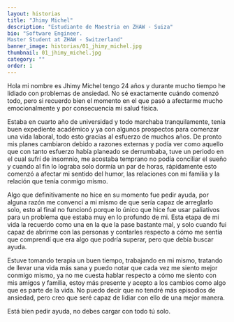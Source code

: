 ```yaml
---
layout: historias
title: "Jhimy Michel"
description: "Estudiante de Maestria en ZHAW - Suiza"
bio: "Software Engineer. 
Master Student at ZHAW - Switzerland"
banner_image: historias/01_jhimy_michel.jpg
thumbnail: 01_jhimy_michel.jpg
category: ""
order: 1
---
```


Hola mi nombre es Jhimy Michel tengo 24 años y durante mucho tiempo he lidiado con problemas de ansiedad. No sé exactamente cuándo comenzó todo, pero si recuerdo bien el momento en el que pasó a afectarme mucho emocionalmente y por consecuencia  mi salud física.

Estaba en cuarto año de universidad y todo marchaba tranquilamente, tenía buen expediente académico y ya con algunos prospectos para comenzar una vida laboral, todo esto gracias al esfuerzo de muchos años. De pronto mis planes cambiaron debido a razones externas y podía ver como aquello que con tanto esfuerzo había planeado se derrumbaba, tuve un periodo en el cual sufrí de insomnio, me acostaba temprano no podía conciliar el sueño y cuando al fin lo lograba solo dormía un par de horas, rápidamente esto comenzó a afectar mi sentido del humor, las relaciones con mi familia y la relación que tenía conmigo mismo.

Algo que definitivamente no hice en su momento fue pedir ayuda, por alguna razón me convencí a mi mismo de que sería capaz de arreglarlo solo, esto al final no funcionó porque lo único que hice fue usar paliativos para un problema que estaba muy en lo profundo de mi. Esta etapa de mi vida la recuerdo como una en la que la pase bastante mal, y solo cuando fui capaz de abrirme con las personas y contarles respecto a cómo me sentía que comprendí que era algo que podría superar, pero que debía buscar ayuda.

Estuve tomando terapia un buen tiempo, trabajando en mi mismo, tratando de llevar una vida más sana y puedo notar que cada vez me siento mejor conmigo mismo, ya no me cuesta hablar respecto a cómo me siento con mis amigos y familia, estoy más presente y acepto a los cambios como algo que es parte de la vida. No puedo decir que no tendré más episodios de ansiedad, pero creo que seré capaz de lidiar con ello de una mejor manera.

Está bien pedir ayuda, no debes cargar con todo tú solo.
